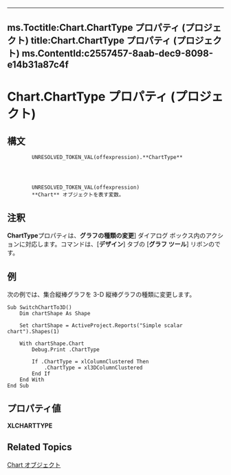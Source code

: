
---
ms.Toctitle:Chart.ChartType プロパティ (プロジェクト)
title:Chart.ChartType プロパティ (プロジェクト)
ms.ContentId:c2557457-8aab-dec9-8098-e14b31a87c4f
---
# Chart.ChartType プロパティ (プロジェクト)





## 構文

            UNRESOLVED_TOKEN_VAL(offexpression).**ChartType**




            UNRESOLVED_TOKEN_VAL(offexpression)
            **Chart** オブジェクトを表す変数。



## 注釈
**ChartType**プロパティは、**グラフの種類の変更**] ダイアログ ボックス内のアクションに対応します。コマンドは、[**デザイン**] タブの [**グラフ ツール**] リボンのです。



## 例
次の例では、集合縦棒グラフを 3-D 縦棒グラフの種類に変更します。

```vba
Sub SwitchChartTo3D()
    Dim chartShape As Shape
    
    Set chartShape = ActiveProject.Reports("Simple scalar chart").Shapes(1)
    
    With chartShape.Chart
        Debug.Print .ChartType
        
        If .ChartType = xlColumnClustered Then
            .ChartType = xl3DColumnClustered
        End If
    End With
End Sub
```




## プロパティ値
**XLCHARTTYPE**



## Related Topics

[Chart オブジェクト](810d4ec1-69d2-c432-b9da-57042b783b85.md)




